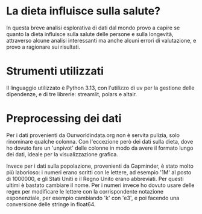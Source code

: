 # La dieta influisce sulla salute?

In questa breve analisi esplorativa di dati dal mondo provo a capire se quanto la dieta influisce 
sulla salute delle persone e sulla longevità, attraverso alcune analisi interessanti ma anche alcuni 
errori di valutazione, e provo a ragionare sui risultati.

# Strumenti utilizzati

Il linguaggio utilizzato è Python 3.13, con l'utilizzo di uv per la gestione delle dipendenze,
e di tre librerie: streamlit, polars e altair.

# Preprocessing dei dati

Per i dati provenienti da Ourworldindata.org non è servita pulizia, solo rinominare qualche colonna.
Con l'eccezione però dei dati sulla dieta, dove ho dovuto fare un 'unpivot' delle colonne in modo da avere il formato lungo dei dati, ideale per la visualizzazione grafica.

Invece per i dati sulla popolazione, provenienti da Gapminder, è stato molto più laborioso: i numeri erano scritti con le lettere, ad esempio '1M' al posto di 1000000, e gli Stati Uniti e il Regno Unito erano abbreviati. Per questi ultimi è bastato cambiare il nome. Per i numeri invece ho dovuto usare delle regex per modificare le lettere con la corrispondente notazione esponenziale, per esempio cambiando 'k' con 'e3', e poi facendo una conversione delle stringe in float64.